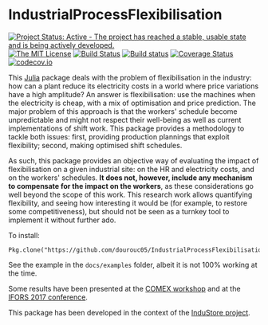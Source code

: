# IndustrialProcessFlexibilisation

[![Project Status: Active - The project has reached a stable, usable state and is being actively developed.](http://www.repostatus.org/badges/latest/active.svg)](http://www.repostatus.org/#active) [![The MIT License](https://img.shields.io/badge/license-MIT-orange.svg?style=flat-square)](http://opensource.org/licenses/MIT) [![Build Status](https://travis-ci.org/dourouc05/IndustrialProcessFlexibilisation.jl.svg?branch=master)](https://travis-ci.org/dourouc05/IndustrialProcessFlexibilisation.jl) [![Build status](https://ci.appveyor.com/api/projects/status/vxl5gyuj4gagsk42?svg=true)](https://ci.appveyor.com/project/dourouc05/industrialprocessflexibilisation-jl/) [![Coverage Status](https://coveralls.io/repos/dourouc05/IndustrialProcessFlexibilisation.jl/badge.svg?branch=master&service=github)](https://coveralls.io/github/dourouc05/IndustrialProcessFlexibilisation.jl?branch=master) [![codecov.io](http://codecov.io/github/dourouc05/IndustrialProcessFlexibilisation.jl/coverage.svg?branch=master)](http://codecov.io/github/dourouc05/IndustrialProcessFlexibilisation.jl?branch=master)

This [Julia](http://julialang.org/) package deals with the problem of flexibilisation in the industry: how can a plant reduce its electricity costs in a world where price variations have a high amplitude? An answer is flexibilisation: use the machines when the electricity is cheap, with a mix of optimisation and price prediction. The major problem of this approach is that the workers' schedule become unpredictable and might not respect their well-being as well as current implementations of shift work. This package provides a methodology to tackle both issues: first, providing production plannings that exploit flexibility; second, making optimised shift schedules. 

As such, this package provides an objective way of evaluating the impact of flexibilisation on a given industrial site: on the HR and electricity costs, and on the workers' schedules. **It does not, however, include any mechanism to compensate for the impact on the workers**, as these considerations go well beyond the scope of this work. This research work allows quantifying flexibility, and seeing how interesting it would be (for example, to restore some competitiveness), but should not be seen as a turnkey tool to implement it without further ado.

To install: 
    
    Pkg.clone("https://github.com/dourouc05/IndustrialProcessFlexibilisation.jl")
    
See the example in the `docs/examples` folder, albeit it is not 100% working at the time. 

Some results have been presented at the [COMEX workshop](http://orbi.ulg.ac.be/handle/2268/207330) and at the [IFORS 2017 conference](http://orbi.ulg.ac.be/handle/2268/207330). 

This package has been developed in the context of the [InduStore project](http://www.industore-project.be/). 
